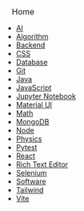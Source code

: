 <div style="display:inline; padding-left: 15px; font-size: 16px;">
    <a href="/" style="text-decoration: none; &:hover { text-decoration: underline }">Home</a>
</div>

* [AI](/topics/AI/)
* [Algorithm](/topics/Algorithm/)
* [Backend](/topics/Backend/)
* [CSS](/topics/CSS/)
* [Database](/topics/Database/)
* [Git](/topics/Git/)
* [Java](/topics/Java/)
* [JavaScript](/topics/JavaScript/)
* [Jupyter Notebook](/topics/Jupyter%20Notebook/)
* [Material UI](/topics/Material%20UI/)
* [Math](/topics/Math/)
* [MongoDB](/topics/MongoDB/)
* [Node](/topics/Node/)
* [Physics](/topics/Physics/)
* [Pytest](/topics/Pytest/)
* [React](/topics/React/)
* [Rich Text Editor](/topics/Rich%20Text%20Editor/)
* [Selenium](/topics/Selenium/)
* [Software](/topics/Software/)
* [Tailwind](/topics/Tailwind/)
* [Vite](/topics/Vite/)